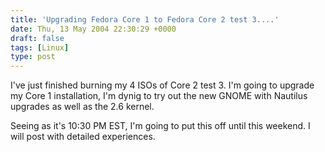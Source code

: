 ```yaml
---
title: 'Upgrading Fedora Core 1 to Fedora Core 2 test 3....'
date: Thu, 13 May 2004 22:30:29 +0000
draft: false
tags: [Linux]
type: post
---
```


I've just finished burning my 4 ISOs of Core 2 test 3. I'm going to upgrade my Core 1 installation, I'm dynig to try out the new GNOME with Nautilus upgrades as well as the 2.6 kernel.

Seeing as it's 10:30 PM EST, I'm going to put this off until this weekend. I will post with detailed experiences.
